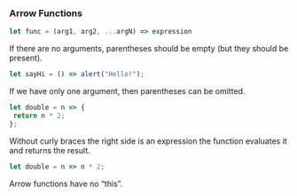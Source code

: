 ### Arrow Functions
```javascript
let func = (arg1, arg2, ...argN) => expression
```
 If there are no arguments, parentheses should be empty (but they should be present).
 ```javascript
let sayHi = () => alert("Hello!");
```
If we have only one argument, then parentheses can be omitted.
```javascript
let double = n => {
 return n * 2;
};
```
Without curly braces  the right side is an expression the function evaluates it and returns the result.
```javascript
let double = n => n * 2;
```

 Arrow functions have no “this”.
